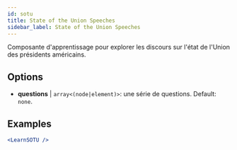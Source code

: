 ```yaml
---
id: sotu
title: State of the Union Speeches
sidebar_label: State of the Union Speeches
---
```


Composante d'apprentissage pour explorer les discours sur l'état de l'Union des présidents américains.

## Options

* __questions__ | `array<(node|element)>`: une série de questions. Default: `none`.


## Examples

```jsx live
<LearnSOTU />
```

